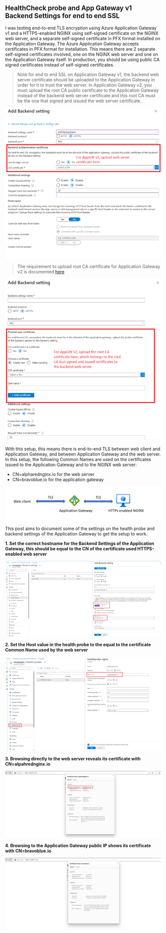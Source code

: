 ## HealthCheck probe and App Gateway v1 Backend Settings for end to end SSL

I was testing end-to-end TLS encryption using Azure Application Gateway v1 and a HTTPS-enabled NGINX using self-signed certificate on the NGINX web server, and a separate self-signed certificate in PFX format installed on the Application Gateway. The Azure Application Gateway accepts certificates in PFX format for installation. This means there are 2 separate self-signed certificates involved, one on the NGINX web server and one on the Application Gateway itself. In production, you should be using public CA signed certificates instead of self-signed certificates. 

> Note for end to end SSL on Application Gateway v1, the backend web server certificate should be uploaded to the Application Gateway in order for it to trust the web server. In Application Gateway v2, you must upload the root CA public certificate to the Application Gateway instead of the backend web server certificate and this root CA must be the one that signed and issued the web server certificate.

![appgwv1-uploadwebcert.png](https://github.com/chianw/chianw/blob/main/appgwv1-uploadwebcert.png)


> The requirement to upload root CA certificate for Application Gateway v2 is documented [here](https://learn.microsoft.com/en-us/azure/application-gateway/application-gateway-backend-health-troubleshooting#trusted-root-certificate-mismatch)

![appgwv2-uploadwebcert.png](https://github.com/chianw/chianw/blob/main/appgwv2-uploadwebcert.png)



With this setup, this means there is end-to-end TLS between web client and Application Gateway, and between Application Gateway and the web server. In this setup, the following Common Names are used on the certificates issued to the Application Gateway and to the NGINX web server:
- CN=alpharednginx.io for the web server
- CN=bravoblue.io for the application gateway

![end2endssl.png](https://github.com/chianw/chianw/blob/main/end2endssl.png)

This post aims to document some of the settings on the health probe and backend settings of the Application Gateway to get the setup to work.

**1. Set the correct hostname for the Backend Settings of the Application Gateway, this should be equal to the CN of the certificate used HTTPS-enabled web server**


![backendsettings_correct.png](https://github.com/chianw/chianw/blob/main/backendsettings_correct.png)


**2. Set the Host value in the health probe to the equal to the certificate Common Name used by the web server**

![healthprobe.png](https://github.com/chianw/chianw/blob/main/healthprobe.png)


**3. Browsing directly to the web server reveals its certificate with CN=alpahrednginx.io**

![webserver.png](https://github.com/chianw/chianw/blob/main/webserver.png)

**4. Browsing to the Application Gateway public IP shows its certificate with CN=bravoblue.io**

![appgw.png](https://github.com/chianw/chianw/blob/main/appgw.png)



